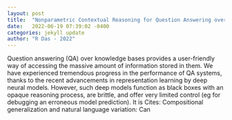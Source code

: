 ```yaml
---
layout: post
title:  "Nonparametric Contextual Reasoning for Question Answering over Large Knowledge Bases"
date:   2022-06-19 07:39:02 -0400
categories: jekyll update
author: "R Das - 2022"
---
```

Question answering (QA) over knowledge bases provides a user-friendly way of accessing the massive amount of information stored in them. We have experienced tremendous progress in the performance of QA systems, thanks to the recent advancements in representation learning by deep neural models. However, such deep models function as black boxes with an opaque reasoning process, are brittle, and offer very limited control (eg for debugging an erroneous model prediction). It is 
Cites: Compositional generalization and natural language variation: Can